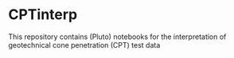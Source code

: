 # CPTinterp
This repository contains (Pluto) notebooks for the interpretation of geotechnical cone penetration (CPT) test data
